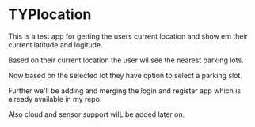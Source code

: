# TYPlocation
This is a test app for getting the users current location and show em their current latitude and logitude.  

Based on their current location the user wil see the nearest parking lots.

Now based on the selected lot they have option to select a parking slot.

Further we'll be adding and merging the login and register app which is already available in my repo.

Also cloud and sensor support wilL be added later on.
